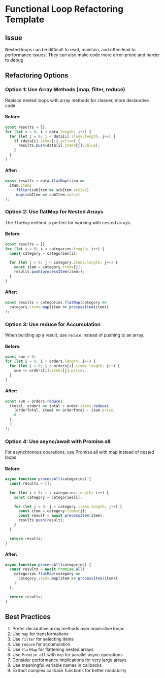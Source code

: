 # Functional Loop Refactoring Template

## Issue

Nested loops can be difficult to read, maintain, and often lead to performance issues. They can also make code more error-prone and harder to debug.

## Refactoring Options

### Option 1: Use Array Methods (map, filter, reduce)

Replace nested loops with array methods for cleaner, more declarative code.

#### Before:

```typescript
const results = [];
for (let i = 0; i < data.length; i++) {
  for (let j = 0; j < data[i].items.length; j++) {
    if (data[i].items[j].active) {
      results.push(data[i].items[j].value);
    }
  }
}
```

#### After:

```typescript
const results = data.flatMap(item => 
  item.items
    .filter(subItem => subItem.active)
    .map(subItem => subItem.value)
);
```

### Option 2: Use flatMap for Nested Arrays

The `flatMap` method is perfect for working with nested arrays.

#### Before:

```typescript
const results = [];
for (let i = 0; i < categories.length; i++) {
  const category = categories[i];
  
  for (let j = 0; j < category.items.length; j++) {
    const item = category.items[j];
    results.push(processItem(item));
  }
}
```

#### After:

```typescript
const results = categories.flatMap(category => 
  category.items.map(item => processItem(item))
);
```

### Option 3: Use reduce for Accumulation

When building up a result, use `reduce` instead of pushing to an array.

#### Before:

```typescript
const sum = 0;
for (let i = 0; i < orders.length; i++) {
  for (let j = 0; j < orders[i].items.length; j++) {
    sum += orders[i].items[j].price;
  }
}
```

#### After:

```typescript
const sum = orders.reduce(
  (total, order) => total + order.items.reduce(
    (orderTotal, item) => orderTotal + item.price, 
    0
  ), 
  0
);
```

### Option 4: Use async/await with Promise.all

For asynchronous operations, use Promise.all with map instead of nested loops.

#### Before:

```typescript
async function processAll(categories) {
  const results = [];
  
  for (let i = 0; i < categories.length; i++) {
    const category = categories[i];
    
    for (let j = 0; j < category.items.length; j++) {
      const item = category.items[j];
      const result = await processItem(item);
      results.push(result);
    }
  }
  
  return results;
}
```

#### After:

```typescript
async function processAll(categories) {
  const results = await Promise.all(
    categories.flatMap(category => 
      category.items.map(item => processItem(item))
    )
  );
  
  return results;
}
```

## Best Practices

1. Prefer declarative array methods over imperative loops
2. Use `map` for transformations
3. Use `filter` for selecting items
4. Use `reduce` for accumulation
5. Use `flatMap` for flattening nested arrays
6. Use `Promise.all` with `map` for parallel async operations
7. Consider performance implications for very large arrays
8. Use meaningful variable names in callbacks
9. Extract complex callback functions for better readability

